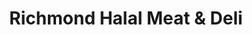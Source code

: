 ---
title: "Richmond Halal Meat & Deli"
url: /richmond/richmond-halal-meat-und-deli/
shop: Feinkost
---